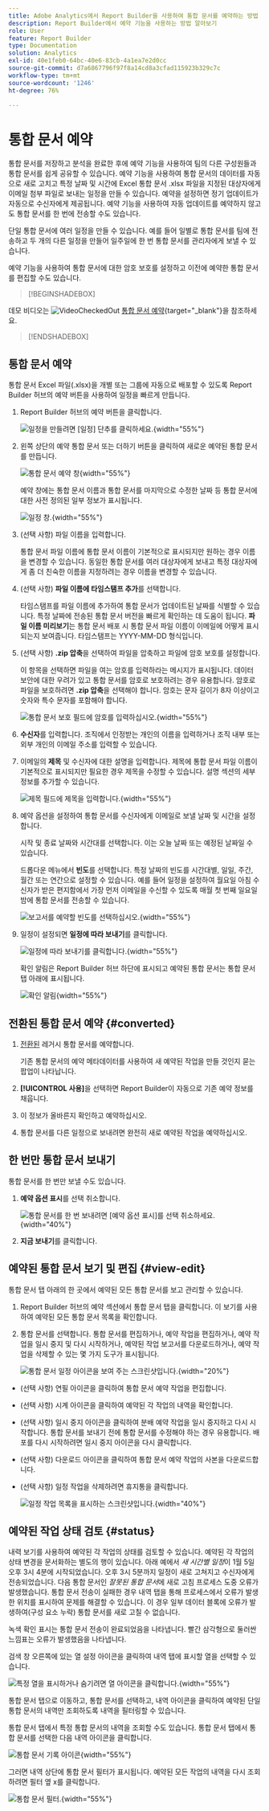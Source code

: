 ```yaml
---
title: Adobe Analytics에서 Report Builder을 사용하여 통합 문서를 예약하는 방법
description: Report Builder에서 예약 기능을 사용하는 방법 알아보기
role: User
feature: Report Builder
type: Documentation
solution: Analytics
exl-id: 40e1feb0-64bc-40e6-83cb-4a1ea7e2d0cc
source-git-commit: d7a6867796f97f8a14cd8a3cfad115923b329c7c
workflow-type: tm+mt
source-wordcount: '1246'
ht-degree: 76%

---
```


# 통합 문서 예약

통합 문서를 저장하고 분석을 완료한 후에 예약 기능을 사용하여 팀의 다른 구성원들과 통합 문서를 쉽게 공유할 수 있습니다. 예약 기능을 사용하여 통합 문서의 데이터를 자동으로 새로 고치고 특정 날짜 및 시간에 Excel 통합 문서 .xlsx 파일을 지정된 대상자에게 이메일 첨부 파일로 보내는 일정을 만들 수 있습니다. 예약을 설정하면 정기 업데이트가 자동으로 수신자에게 제공됩니다. 예약 기능을 사용하여 자동 업데이트를 예약하지 않고도 통합 문서를 한 번에 전송할 수도 있습니다.

단일 통합 문서에 여러 일정을 만들 수 있습니다. 예를 들어 일별로 통합 문서를 팀에 전송하고 두 개의 다른 일정을 만들어 일주일에 한 번 통합 문서를 관리자에게 보낼 수 있습니다.

예약 기능을 사용하여 통합 문서에 대한 암호 보호를 설정하고 이전에 예약한 통합 문서를 편집할 수도 있습니다.


>[!BEGINSHADEBOX]

데모 비디오는 ![VideoCheckedOut](/help/assets/icons/VideoCheckedOut.svg) [통합 문서 예약](https://video.tv.adobe.com/v/3413079?quality=12&learn=on){target="_blank"}을 참조하세요.

>[!ENDSHADEBOX]


## 통합 문서 예약

통합 문서 Excel 파일(.xlsx)을 개별 또는 그룹에 자동으로 배포할 수 있도록 Report Builder 허브의 예약 버튼을 사용하여 일정을 빠르게 만듭니다.

1. Report Builder 허브의 예약 버튼을 클릭합니다.

   ![일정을 만들려면 [일정] 단추를 클릭하세요.](./assets/schedule-button.png){width="55%"}

1. 왼쪽 상단의 예약 통합 문서 또는 더하기 버튼을 클릭하여 새로운 예약된 통합 문서를 만듭니다.

   ![통합 문서 예약 창](./assets/schedule-workbook.png){width="55%"}

   예약 창에는 통합 문서 이름과 통합 문서를 마지막으로 수정한 날짜 등 통합 문서에 대한 사전 정의된 일부 정보가 표시됩니다.

   ![일정 창.](./assets/schedule-pane.png){width="55%"}

1. (선택 사항) 파일 이름을 입력합니다.

   통합 문서 파일 이름에 통합 문서 이름이 기본적으로 표시되지만 원하는 경우 이름을 변경할 수 있습니다. 동일한 통합 문서를 여러 대상자에게 보내고 특정 대상자에게 좀 더 친숙한 이름을 지정하려는 경우 이름을 변경할 수 있습니다.

1. (선택 사항) **파일 이름에 타임스탬프 추가**&#x200B;를 선택합니다.

   타임스탬프를 파일 이름에 추가하여 통합 문서가 업데이트된 날짜를 식별할 수 있습니다. 특정 날짜에 전송된 통합 문서 버전을 빠르게 확인하는 데 도움이 됩니다. **파일 이름 미리보기**&#x200B;는 통합 문서 배포 시 통합 문서 파일 이름이 이메일에 어떻게 표시되는지 보여줍니다. 타임스탬프는 YYYY-MM-DD 형식입니다.

1. (선택 사항) **.zip 압축**&#x200B;을 선택하여 파일을 압축하고 파일에 암호 보호를 설정합니다.

   이 항목을 선택하면 파일을 여는 암호를 입력하라는 메시지가 표시됩니다. 데이터 보안에 대한 우려가 있고 통합 문서를 암호로 보호하려는 경우 유용합니다. 암호로 파일을 보호하려면 **.zip 압축**&#x200B;을 선택해야 합니다. 암호는 문자 길이가 8자 이상이고 숫자와 특수 문자를 포함해야 합니다.

   ![통합 문서 보호 필드에 암호를 입력하십시오.](./assets/zip-compression.png){width="55%"}

1. **수신자**&#x200B;를 입력합니다. 조직에서 인정받는 개인의 이름을 입력하거나 조직 내부 또는 외부 개인의 이메일 주소를 입력할 수 있습니다.

1. 이메일의 **제목** 및 수신자에 대한 설명을 입력합니다. 제목에 통합 문서 파일 이름이 기본적으로 표시되지만 필요한 경우 제목을 수정할 수 있습니다. 설명 섹션의 세부 정보를 추가할 수 있습니다.

   ![제목 필드에 제목을 입력합니다.](./assets/recipients-subject.png){width="55%"}

1. 예약 옵션을 설정하여 통합 문서를 수신자에게 이메일로 보낼 날짜 및 시간을 설정합니다.

   시작 및 종료 날짜와 시간대를 선택합니다. 이는 오늘 날짜 또는 예정된 날짜일 수 있습니다.

   드롭다운 메뉴에서 **빈도**&#x200B;를 선택합니다. 특정 날짜의 빈도를 시간대별, 일일, 주간, 월간 또는 연간으로 설정할 수 있습니다. 예를 들어 일정을 설정하여 월요일 아침 수신자가 받은 편지함에서 가장 먼저 이메일을 수신할 수 있도록 매월 첫 번째 일요일 밤에 통합 문서를 전송할 수 있습니다.

   ![보고서를 예약할 빈도를 선택하십시오.](./assets/frequency.png){width="55%"}

1. 일정이 설정되면 **일정에 따라 보내기**&#x200B;를 클릭합니다.

   ![일정에 따라 보내기를 클릭합니다.](./assets/send-on-schedule.png){width="55%"}

   확인 알림은 Report Builder 허브 하단에 표시되고 예약된 통합 문서는 통합 문서 탭 아래에 표시됩니다.

   ![확인 알림](./assets/confirmation-toast.png){width="55%"}

## 전환된 통합 문서 예약 {#converted}

1. [전환된](/help/analyze/report-builder/convert-workbooks.md) 레거시 통합 문서를 예약합니다.

   기존 통합 문서의 예약 메타데이터를 사용하여 새 예약된 작업을 만들 것인지 묻는 팝업이 나타납니다.

1. **[!UICONTROL 사용]**&#x200B;을 선택하면 Report Builder이 자동으로 기존 예약 정보를 채웁니다.

1. 이 정보가 올바른지 확인하고 예약하십시오.

1. 통합 문서를 다른 일정으로 보내려면 완전히 새로 예약된 작업을 예약하십시오.


## 한 번만 통합 문서 보내기

통합 문서를 한 번만 보낼 수도 있습니다.

1. **예약 옵션 표시**&#x200B;를 선택 취소합니다.

   ![통합 문서를 한 번 보내려면 [예약 옵션 표시]를 선택 취소하세요.](./assets/send-now.png){width="40%"}

1. **지금 보내기**&#x200B;를 클릭합니다.

## 예약된 통합 문서 보기 및 편집 {#view-edit}

통합 문서 탭 아래의 한 곳에서 예약된 모든 통합 문서를 보고 관리할 수 있습니다.

1. Report Builder 허브의 예약 섹션에서 통합 문서 탭을 클릭합니다. 이 보기를 사용하여 예약된 모든 통합 문서 목록을 확인합니다.

1. 통합 문서를 선택합니다. 통합 문서를 편집하거나, 예약 작업을 편집하거나, 예약 작업을 일시 중지 및 다시 시작하거나, 예약된 작업 보고서를 다운로드하거나, 예약 작업을 삭제할 수 있는 몇 가지 도구가 표시됩니다.

   ![통합 문서 일정 아이콘을 보여 주는 스크린샷입니다.](./assets/schedule-icons.png){width="20%"}

* (선택 사항) 연필 아이콘을 클릭하여 통합 문서 예약 작업을 편집합니다.

* (선택 사항) 시계 아이콘을 클릭하여 예약된 각 작업의 내역을 확인합니다.

* (선택 사항) 일시 중지 아이콘을 클릭하여 분배 예약 작업을 일시 중지하고 다시 시작합니다. 통합 문서를 보내기 전에 통합 문서를 수정해야 하는 경우 유용합니다. 배포를 다시 시작하려면 일시 중지 아이콘을 다시 클릭합니다.

* (선택 사항) 다운로드 아이콘을 클릭하여 통합 문서 예약 작업의 사본을 다운로드합니다.

* (선택 사항) 일정 작업을 삭제하려면 휴지통을 클릭합니다.

  ![일정 작업 목록을 표시하는 스크린샷입니다.](./assets/selected-workbook.png){width="40%"}

## 예약된 작업 상태 검토 {#status}

내력 보기를 사용하여 예약된 각 작업의 상태를 검토할 수 있습니다. 예약된 각 작업의 상태 변경을 문서화하는 별도의 행이 있습니다. 아래 예에서 *새 시간별 일정*&#x200B;이 1월 5일 오후 3시 4분에 시작되었습니다. 오후 3시 5분까지 일정이 새로 고쳐지고 수신자에게 전송되었습니다. 다음 통합 문서인 *잘못된 통합 문서*&#x200B;에 새로 고침 프로세스 도중 오류가 발생했습니다. 통합 문서 전송이 실패한 경우 내역 탭을 통해 프로세스에서 오류가 발생한 위치를 표시하여 문제를 해결할 수 있습니다. 이 경우 일부 데이터 블록에 오류가 발생하여(구성 요소 누락) 통합 문서를 새로 고칠 수 없습니다.

녹색 확인 표시는 통합 문서 전송이 완료되었음을 나타냅니다. 빨간 삼각형으로 둘러싼 느낌표는 오류가 발생했음을 나타냅니다.

검색 창 오른쪽에 있는 열 설정 아이콘을 클릭하여 내역 탭에 표시할 열을 선택할 수 있습니다.

![특정 열을 표시하거나 숨기려면 열 아이콘을 클릭합니다.](./assets/history.png){width="55%"}

통합 문서 탭으로 이동하고, 통합 문서를 선택하고, 내역 아이콘을 클릭하여 예약된 단일 통합 문서의 내역만 조회하도록 내역을 필터링할 수 있습니다.

통합 문서 탭에서 특정 통합 문서의 내역을 조회할 수도 있습니다. 통합 문서 탭에서 통합 문서를 선택한 다음 내역 아이콘을 클릭합니다.

![통합 문서 기록 아이콘](./assets/history2.png){width="55%"}

그러면 내역 상단에 통합 문서 필터가 표시됩니다. 예약된 모든 작업의 내역을 다시 조회하려면 필터 옆 x를 클릭합니다.

![통합 문서 필터.](./assets/history3.png){width="55%"}
